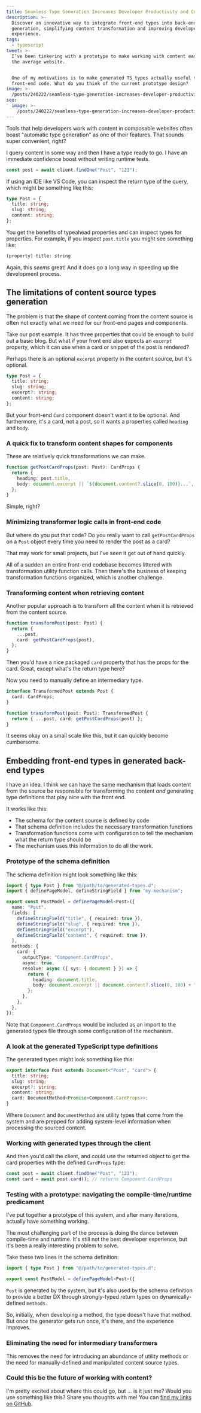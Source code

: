 ```yaml
---
title: Seamless Type Generation Increases Developer Productivity and Confidence
description: >-
  Discover an innovative way to integrate front-end types into back-end
  generation, simplifying content transformation and improving developer
  experience.
tags:
  - typescript
tweet: >-
  I’ve been tinkering with a prototype to make working with content easier for
  the average website. 


  One of my motivations is to make generated TS types actually useful to
  front-end code. What do you think of the current prototype design?
image: >-
  /posts/240222/seamless-type-generation-increases-developer-productivity-and-confidence-C_RSad8A.png
seo:
  image: >-
    /posts/240222/seamless-type-generation-increases-developer-productivity-and-confidence-jbHdd09A--meta.png
---
```


Tools that help developers work with content in composable websites often boast "automatic type generation" as one of their features. That sounds super convenient, right?

I query content in some way and then I have a type ready to go. I have an immediate confidence boost without writing runtime tests.

```ts
const post = await client.findOne("Post", "123");
```

If using an IDE like VS Code, you can inspect the return type of the query, which might be something like this:

```ts
type Post = {
  title: string;
  slug: string;
  content: string;
};
```

You get the benefits of typeahead properties and can inspect types for properties. For example, if you inspect `post.title` you might see something like:

```txt
(property) title: string
```

Again, this _seems_ great! And it does go a long way in speeding up the development process.

## The limitations of content source types generation

The problem is that the shape of content coming from the content source is often not exactly what we need for our front-end pages and components.

Take our post example. It has three properties that could be enough to build out a basic blog. But what if your front end also expects an `excerpt` property, which it can use when a card or snippet of the post is rendered?

Perhaps there is an optional `excerpt` property in the content source, but it's optional.

```ts
type Post = {
  title: string;
  slug: string;
  excerpt?: string;
  content: string;
};
```

But your front-end `Card` component doesn't want it to be optional. And furthermore, it's a card, not a post, so it wants a properties called `heading` and `body`.

### A quick fix to transform content shapes for components

These are relatively quick transformations we can make.

```ts
function getPostCardProps(post: Post): CardProps {
  return {
    heading: post.title,
    body: document.excerpt || `${document.content?.slice(0, 100)}...`,
  };
}
```

Simple, right?

### Minimizing transformer logic calls in front-end code

But where do you put that code? Do you really want to call `getPostCardProps` on a `Post` object every time you need to render the post as a card?

That may work for small projects, but I've seen it get out of hand quickly.

All of a sudden an entire front-end codebase becomes littered with transformation utility function calls. Then there's the business of keeping transformation functions organized, which is another challenge.

### Transforming content when retrieving content

Another popular approach is to transform all the content when it is retrieved from the content source.

```ts
function transformPost(post: Post) {
  return {
    ...post,
    card: getPostCardProps(post),
  };
}
```

Then you'd have a nice packaged `card` property that has the props for the card. Great, except what's the return type here?

Now you need to manually define an intermediary type.

```ts
interface TransformedPost extends Post {
  card: CardProps;
}

function transformPost(post: Post): TransformedPost {
  return { ...post, card: getPostCardProps(post) };
}
```

It seems okay on a small scale like this, but it can quickly become cumbersome.

## Embedding front-end types in generated back-end types

I have an idea. I think we can have the same mechanism that loads content from the source be responsible for transforming the content _and_ generating type definitions that play nice with the front end.

It works like this:

- The schema for the content source is defined by code
- That schema definition includes the necessary transformation functions
- Transformation functions come with configuration to tell the mechanism what the return type should be
- The mechanism uses this information to do all the work.

### Prototype of the schema definition

The schema definition might look something like this:

```ts
import { type Post } from "@/path/to/generated-types.d";
import { definePageModel, defineStringField } from "my-mechanism";

export const PostModel = definePageModel<Post>({
  name: "Post",
  fields: [
    defineStringField("title", { required: true }),
    defineStringField("slug", { required: true }),
    defineStringField("excerpt"),
    defineStringField("content", { required: true }),
  ],
  methods: {
    card: {
      outputType: "Component.CardProps",
      async: true,
      resolve: async ({ sys: { document } }) => {
        return {
          heading: document.title,
          body: document.excerpt || document.content?.slice(0, 100) + "...",
        };
      },
    },
  },
});
```

Note that `Component.CardProps` would be included as an import to the generated types file through some configuration of the mechanism.

### A look at the generated TypeScript type definitions

The generated types might look something like this:

```ts
export interface Post extends Document<"Post", "card"> {
  title: string;
  slug: string;
  excerpt?: string;
  content: string;
  card: DocumentMethod<Promise<Component.CardProps>>;
}
```

Where `Document` and `DocumentMethod` are utility types that come from the system and are prepped for adding system-level information when processing the sourced content.

### Working with generated types through the client

And then you'd call the client, and could use the returned object to get the card properties with the defined `CardProps` type:

```ts
const post = await client.findOne("Post", "123");
const card = await post.card(); // returns Component.CardProps
```

### Testing with a prototype: navigating the compile-time/runtime predicament

I've put together a prototype of this system, and after many iterations, actually have something working.

The most challenging part of the process is doing the dance between compile-time and runtime. It's still not the best developer experience, but it's been a really interesting problem to solve.

Take these two lines in the schema definition:

```ts
import { type Post } from "@/path/to/generated-types.d";

export const PostModel = definePageModel<Post>({
```

`Post` is generated by the system, but it's also used by the schema definition to provide a better DX through strongly-typed return types on dynamically-defined `methods`.

So, initially, when developing a method, the type doesn't have that method. But once the generator gets run once, it's there, and the experience improves.

### Eliminating the need for intermediary transformers

This removes the need for introducing an abundance of utility methods or the need for manually-defined and manipulated content source types.

### Could this be the future of working with content?

I'm pretty excited about where this could go, but ... is it just me? Would you use something like this? Share you thoughts with me! You can [find my links on GitHub](https://github.com/seancdavis).
